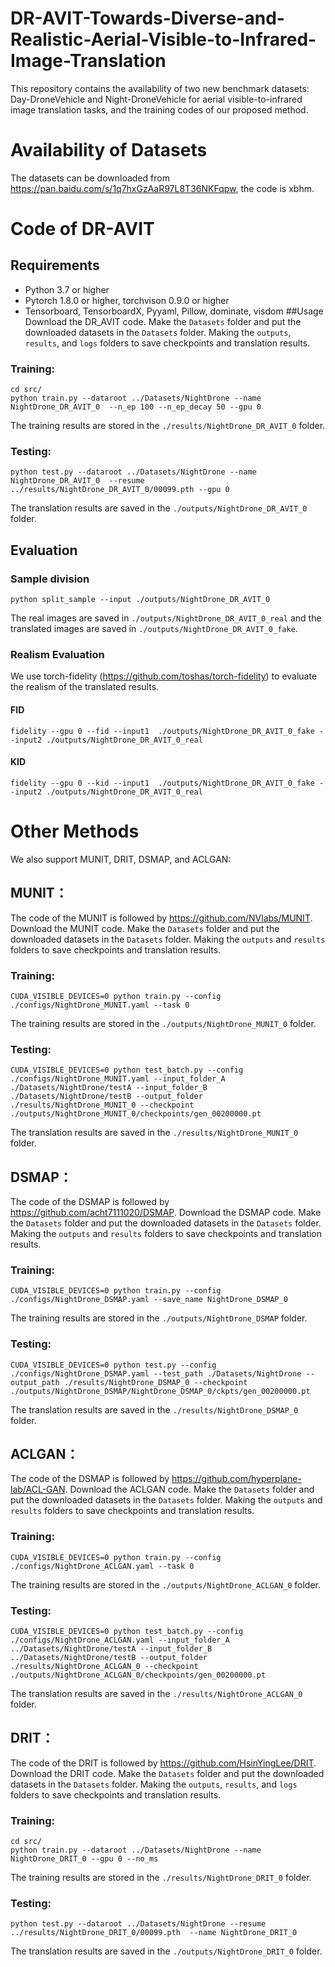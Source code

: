 # DR-AVIT-Towards-Diverse-and-Realistic-Aerial-Visible-to-Infrared-Image-Translation
This repository contains the availability of two new benchmark datasets: Day-DroneVehicle and Night-DroneVehicle for aerial visible-to-infrared image translation tasks, and the training codes of our proposed method.
# Availability of Datasets
The datasets can be downloaded from <https://pan.baidu.com/s/1q7hxGzAaR97L8T36NKFqpw>, the code is xbhm.
# Code of DR-AVIT
## Requirements
- Python 3.7 or higher 
- Pytorch 1.8.0 or higher, torchvison 0.9.0 or higher
- Tensorboard, TensorboardX, Pyyaml, Pillow, dominate, visdom
##Usage
Download the DR_AVIT code. Make the `Datasets` folder and put the downloaded datasets in the `Datasets` folder. Making the `outputs`, `results`, and  `logs` folders to save checkpoints and translation results. 
### Training:
```
cd src/
python train.py --dataroot ../Datasets/NightDrone --name NightDrone_DR_AVIT_0  --n_ep 100 --n_ep_decay 50 --gpu 0  
```
The training results are stored in the `./results/NightDrone_DR_AVIT_0` folder.

### Testing:
```
python test.py --dataroot ../Datasets/NightDrone --name NightDrone_DR_AVIT_0  --resume ../results/NightDrone_DR_AVIT_0/00099.pth --gpu 0
```
The translation results are saved in the `./outputs/NightDrone_DR_AVIT_0` folder.

## Evaluation
### Sample division
```
python split_sample --input ./outputs/NightDrone_DR_AVIT_0 
```
The real images are saved in `./outputs/NightDrone_DR_AVIT_0_real` and the translated images are saved in `./outputs/NightDrone_DR_AVIT_0_fake`.
### Realism  Evaluation  
We use torch-fidelity (https://github.com/toshas/torch-fidelity) to evaluate the realism of the translated results.
#### FID
```
fidelity --gpu 0 --fid --input1  ./outputs/NightDrone_DR_AVIT_0_fake --input2 ./outputs/NightDrone_DR_AVIT_0_real
```
#### KID
```
fidelity --gpu 0 --kid --input1  ./outputs/NightDrone_DR_AVIT_0_fake --input2 ./outputs/NightDrone_DR_AVIT_0_real
```
# Other Methods
We also support MUNIT, DRIT, DSMAP, and ACLGAN:
## MUNIT：
The code of the MUNIT is followed by https://github.com/NVlabs/MUNIT. Download the MUNIT code. Make the `Datasets` folder and put the downloaded datasets in the `Datasets` folder. Making the `outputs` and `results` folders to save checkpoints and translation results.
### Training:
```  
CUDA_VISIBLE_DEVICES=0 python train.py --config ./configs/NightDrone_MUNIT.yaml --task 0
```
The training results are stored in the `./outputs/NightDrone_MUNIT_0` folder.
### Testing:
```
CUDA_VISIBLE_DEVICES=0 python test_batch.py --config ./configs/NightDrone_MUNIT.yaml --input_folder_A ./Datasets/NightDrone/testA --input_folder_B ./Datasets/NightDrone/testB --output_folder ./results/NightDrone_MUNIT_0 --checkpoint ./outputs/NightDrone_MUNIT_0/checkpoints/gen_00200000.pt
```
The translation results are saved in the `./results/NightDrone_MUNIT_0` folder.


## DSMAP：
The code of the DSMAP is followed by https://github.com/acht7111020/DSMAP. Download the DSMAP code. Make the `Datasets` folder and put the downloaded datasets in the `Datasets` folder. Making the `outputs` and `results` folders to save checkpoints and translation results.
### Training:
```  
CUDA_VISIBLE_DEVICES=0 python train.py --config ./configs/NightDrone_DSMAP.yaml --save_name NightDrone_DSMAP_0
```
The training results are stored in the `./outputs/NightDrone_DSMAP` folder.
### Testing:
```
CUDA_VISIBLE_DEVICES=0 python test.py --config ./configs/NightDrone_DSMAP.yaml --test_path ./Datasets/NightDrone --output_path ./results/NightDrone_DSMAP_0 --checkpoint ./outputs/NightDrone_DSMAP/NightDrone_DSMAP_0/ckpts/gen_00200000.pt
```
The translation results are saved in the `./results/NightDrone_DSMAP_0` folder.



## ACLGAN：
The code of the DSMAP is followed by https://github.com/hyperplane-lab/ACL-GAN. Download the ACLGAN code. Make the `Datasets` folder and put the downloaded datasets in the `Datasets` folder. Making the `outputs` and `results` folders to save checkpoints and translation results.
### Training:
```  
CUDA_VISIBLE_DEVICES=0 python train.py --config ./configs/NightDrone_ACLGAN.yaml --task 0
```
The training results are stored in the `./outputs/NightDrone_ACLGAN_0` folder.
### Testing:
```
CUDA_VISIBLE_DEVICES=0 python test_batch.py --config ./configs/NightDrone_ACLGAN.yaml --input_folder_A ../Datasets/NightDrone/testA --input_folder_B ../Datasets/NightDrone/testB --output_folder ./results/NightDrone_ACLGAN_0 --checkpoint ./outputs/NightDrone_ACLGAN_0/checkpoints/gen_00200000.pt
```
The translation results are saved in the `./results/NightDrone_ACLGAN_0` folder.



## DRIT：
The code of the DRIT is followed by https://github.com/HsinYingLee/DRIT. Download the DRIT code. Make the `Datasets` folder and put the downloaded datasets in the `Datasets` folder. Making the `outputs`, `results`, and  `logs` folders to save checkpoints and translation results.
### Training:
```
cd src/
python train.py --dataroot ../Datasets/NightDrone --name NightDrone_DRIT_0 --gpu 0 --no_ms 
```
The training results are stored in the `./results/NightDrone_DRIT_0` folder.
### Testing:
```
python test.py --dataroot ../Datasets/NightDrone --resume ../results/NightDrone_DRIT_0/00099.pth  --name NightDrone_DRIT_0 
```
The translation results are saved in the `./outputs/NightDrone_DRIT_0` folder.




